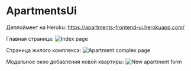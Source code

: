 # ApartmentsUi

Деплоймент на Heroku: https://apartments-frontend-ui.herokuapp.com/

Главная страница:
![Index page](https://i.ibb.co/NW5c5rr/Screen-Shot-2022-02-04-at-16-55-21.png)

Страница жилого комплекса:
![Apartment complex page](https://i.ibb.co/Cn4QznR/Screen-Shot-2022-02-04-at-16-57-08.png)

Модальное окно добавления новой квартиры:
![New apartment form](https://i.ibb.co/C6Q7w5y/Screen-Shot-2022-02-04-at-16-46-04.png)


